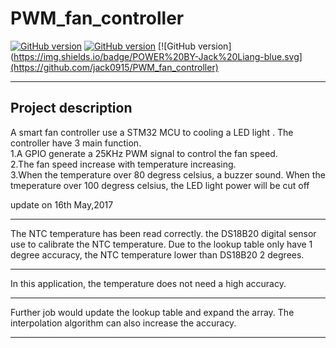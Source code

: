 # PWM_fan_controller
[![GitHub version](https://img.shields.io/badge/software%20-v0.6-green.svg)](https://github.com/jack0915/PWM_fan_controller)
[![GitHub version](https://img.shields.io/badge/hardware-v0.0-yellow.svg)](https://github.com/jack0915/PWM_fan_controller)
[![GitHub version](https://img.shields.io/badge/POWER%20BY-Jack%20Liang-blue.svg](https://github.com/jack0915/PWM_fan_controller)
****
## Project description
A smart fan controller use a STM32 MCU to cooling a LED light . The controller have 3 main function.   
1.A GPIO generate a 25KHz PWM signal to control the fan speed.   
2.The fan speed increase with temperature increasing.   
3.When the temperature over 80 degress celsius, a buzzer sound. When the tmeperature over 100 degress celsius, the LED light power will be cut off  

update on 16th May,2017
****
The NTC temperature has been read correctly. the DS18B20 digital sensor use to calibrate the NTC temperature. Due to the lookup table only have 1 degree accuracy, the NTC temperature lower than DS18B20 2 degrees. 
****
In this application, the temperature does not need a high accuracy.
****
Further job would update the lookup table and expand the array. The interpolation algorithm can also increase the accuracy.
****

